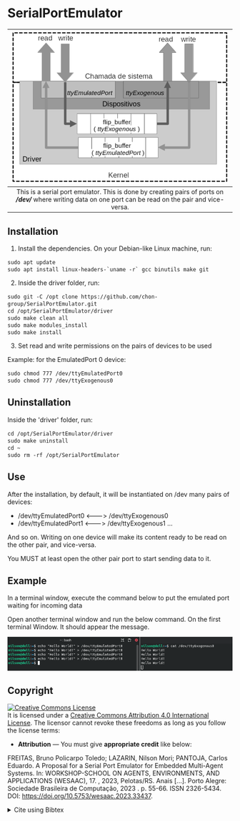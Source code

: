 # SerialPortEmulator

|![](.imgs/cover.png)|
|:-:|
|This is a serial port emulator. This is done by creating pairs of ports on ___/dev/___ where writing data on one port can be read on the pair and vice-versa.|


## Installation

1) Install the dependencies. On your Debian-like Linux machine, run:

```
sudo apt update
sudo apt install linux-headers-`uname -r` gcc binutils make git
```

2) Inside the driver folder, run:

```
sudo git -C /opt clone https://github.com/chon-group/SerialPortEmulator.git
cd /opt/SerialPortEmulator/driver
sudo make clean all
sudo make modules_install
sudo make install
```

3) Set read and write permissions on the pairs of devices to be used

Example: for the EmulatedPort 0 device:

```
sudo chmod 777 /dev/ttyEmulatedPort0
sudo chmod 777 /dev/ttyExogenous0
```

## Uninstallation

Inside the 'driver' folder, run: 

```
cd /opt/SerialPortEmulator/driver
sudo make uninstall
cd ~
sudo rm -rf /opt/SerialPortEmulator
```

## Use 

After the installation, by default, it will be instantiated on /dev many pairs of devices:

- /dev/ttyEmulatedPort0 <---> /dev/ttyExogenous0
- /dev/ttyEmulatedPort1 <---> /dev/ttyExogenous1
...

And so on. Writing on one device will make its content ready to be read on the other pair, and vice-versa.

You MUST at least open the other pair port to start sending data to it.

## Example
In a terminal window, execute the command below to put the emulated port waiting for incoming data

Open another terminal window and run the below command. On the first terminal Window. It should appear the message.

![](.imgs/running.png)

## Copyright
<a rel="license" href="http://creativecommons.org/licenses/by/4.0/"><img alt="Creative Commons License" style="border-width:0" src="https://i.creativecommons.org/l/by/4.0/88x31.png" /></a><br />It is licensed under a <a rel="license" href="http://creativecommons.org/licenses/by/4.0/">Creative Commons Attribution 4.0 International License</a>. The licensor cannot revoke these freedoms as long as you follow the license terms:

* __Attribution__ — You must give __appropriate credit__ like below:

FREITAS, Bruno Policarpo Toledo; LAZARIN, Nilson Mori; PANTOJA, Carlos Eduardo. A Proposal for a Serial Port Emulator for Embedded Multi-Agent Systems. In: WORKSHOP-SCHOOL ON AGENTS, ENVIRONMENTS, AND APPLICATIONS (WESAAC), 17. , 2023, Pelotas/RS. Anais [...]. Porto Alegre: Sociedade Brasileira de Computação, 2023 . p. 55-66. ISSN 2326-5434. DOI: https://doi.org/10.5753/wesaac.2023.33437. 

<details>
<summary> Cite using Bibtex </summary>


```
@inproceedings{wesaac,
 author = {Bruno Freitas and Nilson Lazarin and Carlos Pantoja},
 title = {{A Proposal for a Serial Port Emulator for Embedded Multi-Agent Systems}},
 booktitle = {Proceedings of the 17th Workshop-School on Agents, Environments, and Applications},
 location = {Pelotas/RS},
 year = {2023},
 issn = {2326-5434},
 pages = {55--66},
 publisher = {SBC},
 address = {Porto Alegre, RS, Brasil},
 doi = {10.5753/wesaac.2023.33437},
 url = {https://sol.sbc.org.br/index.php/wesaac/article/view/33437}
}
```
</details>